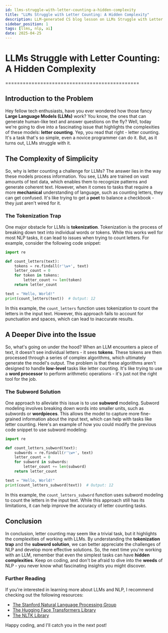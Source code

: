 ```yaml
---
id: llms-struggle-with-letter-counting-a-hidden-complexity
title: "LLMs Struggle with Letter Counting: A Hidden Complexity"
description: LLM-generated CS blog lesson on LLMs Struggle with Letter Counting: A Hidden Complexity.
sidebar_position: 1
tags: [llms, nlp, ai]
date: 2025-04-25
---
```


# LLMs Struggle with Letter Counting: A Hidden Complexity
==============================================

## Introduction to the Problem
Hey fellow tech enthusiasts, have you ever wondered how those fancy **Large Language Models (LLMs)** work? You know, the ones that can generate human-like text and answer questions on the fly? Well, today we're going to dive into a fascinating issue that highlights the complexities of these models: **letter counting**. Yep, you read that right - letter counting. It's a task that's so simple, even a novice programmer can do it. But, as it turns out, LLMs struggle with it.

## The Complexity of Simplicity
So, why is letter counting a challenge for LLMs? The answer lies in the way these models process information. You see, LLMs are trained on vast amounts of text data, which enables them to recognize patterns and generate coherent text. However, when it comes to tasks that require a more **mechanical** understanding of language, such as counting letters, they can get confused. It's like trying to get a **poet** to balance a checkbook - they just aren't wired for it.

### The Tokenization Trap
One major obstacle for LLMs is **tokenization**. Tokenization is the process of breaking down text into individual words or tokens. While this works well for most NLP tasks, it can lead to issues when trying to count letters. For example, consider the following code snippet:
```python
import re

def count_letters(text):
    tokens = re.findall(r'\w+', text)
    letter_count = 0
    for token in tokens:
        letter_count += len(token)
    return letter_count

text = "Hello, World!"
print(count_letters(text))  # Output: 12
```
In this example, the `count_letters` function uses tokenization to count the letters in the input text. However, this approach fails to account for punctuation and spaces, which can lead to inaccurate results.

## A Deeper Dive into the Issue
So, what's going on under the hood? When an LLM encounters a piece of text, it doesn't see individual letters - it sees **tokens**. These tokens are then processed through a series of complex algorithms, which ultimately generate the model's output. The problem is that these algorithms aren't designed to handle **low-level** tasks like letter counting. It's like trying to use a **word processor** to perform arithmetic operations - it's just not the right tool for the job.

### The Subword Solution
One approach to alleviate this issue is to use **subword** modeling. Subword modeling involves breaking down words into smaller units, such as subwords or **wordpieces**. This allows the model to capture more fine-grained information about the input text, which can help with tasks like letter counting. Here's an example of how you could modify the previous code snippet to use subword modeling:
```python
import re

def count_letters_subword(text):
    subwords = re.findall(r'\w+', text)
    letter_count = 0
    for subword in subwords:
        letter_count += len(subword)
    return letter_count

text = "Hello, World!"
print(count_letters_subword(text))  # Output: 12
```
In this example, the `count_letters_subword` function uses subword modeling to count the letters in the input text. While this approach still has its limitations, it can help improve the accuracy of letter counting tasks.

## Conclusion
In conclusion, letter counting may seem like a trivial task, but it highlights the complexities of working with LLMs. By understanding the **tokenization trap** and the **subword solution**, we can better appreciate the challenges of NLP and develop more effective solutions. So, the next time you're working with an LLM, remember that even the simplest tasks can have **hidden complexities**. Keep on coding, and don't be afraid to dive into the **weeds** of NLP - you never know what fascinating insights you might discover.

### Further Reading
If you're interested in learning more about LLMs and NLP, I recommend checking out the following resources:
* [The Stanford Natural Language Processing Group](https://nlp.stanford.edu/)
* [The Hugging Face Transformers Library](https://huggingface.co/transformers/)
* [The NLTK Library](https://www.nltk.org/)

Happy coding, and I'll catch you in the next post!
